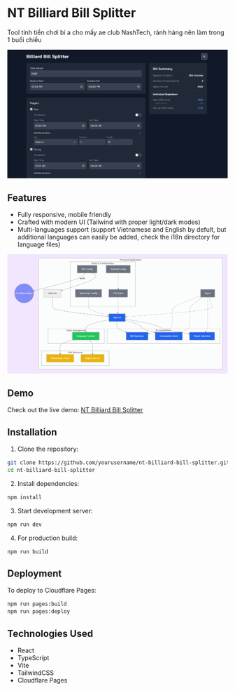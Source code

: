 # NT Billiard Bill Splitter

Tool tính tiền chơi bi a cho mấy ae club NashTech, rảnh háng nên làm trong 1 buổi chiều

![Screenshot](screenshot.png)

## Features

- Fully responsive, mobile friendly
- Crafted with modern UI (Tailwind with proper light/dark modes)
- Multi-languages support (support Vietnamese and English by defult, but additional languages can easily be added, check the i18n directory for language files)

![diagram generated by GitDiagram.com](architecture.png)

## Demo

Check out the live demo: [NT Billiard Bill Splitter](https://chiabill.pages.dev)

## Installation

1. Clone the repository:
```bash
git clone https://github.com/yourusername/nt-billiard-bill-splitter.git
cd nt-billiard-bill-splitter
```

2. Install dependencies:
```bash
npm install
```

3. Start development server:
```bash
npm run dev
```

4. For production build:
```bash
npm run build
```

## Deployment

To deploy to Cloudflare Pages:

```bash
npm run pages:build
npm run pages:deploy
```

## Technologies Used

- React
- TypeScript
- Vite
- TailwindCSS
- Cloudflare Pages
